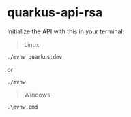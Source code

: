 # quarkus-api-rsa

Initialize the API with this in your terminal:
> Linux
```
./mvnw quarkus:dev
```
or
```
./mvnw
```
> Windows
```
.\mvnw.cmd
```
